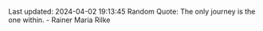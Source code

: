Last updated: 2024-04-02 19:13:45
Random Quote: The only journey is the one within. - Rainer Maria Rilke